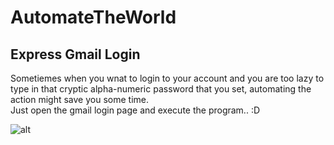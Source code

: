 # AutomateTheWorld

## Express Gmail Login 

Sometiemes when you wnat to login to your account and you are too lazy to type in that cryptic alpha-numeric password that you set, automating the action might save you some time. <br>
Just open the gmail login page and execute the program.. :D

![alt]( http://i.imgur.com/PRqaArL.png )
